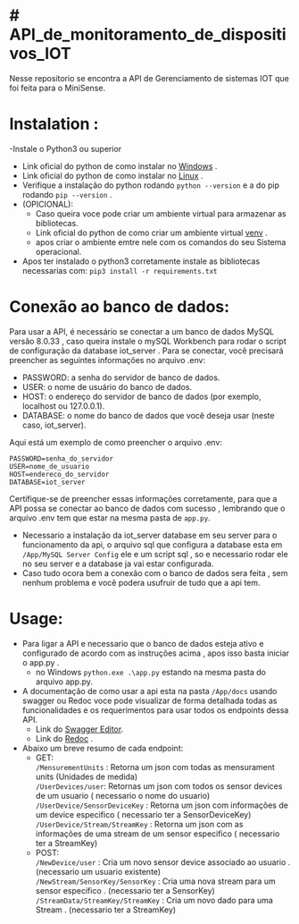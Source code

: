 # # API_de_monitoramento_de_dispositivos_IOT
Nesse repositorio se encontra a API de Gerenciamento de sistemas IOT que foi feita para o MiniSense.

# Instalation :
-Instale o Python3 ou superior
- Link oficial do python de como instalar no  <a href="https://python.org.br/instalacao-windows/">Windows</a> .
- Link oficial do python de como instalar no  <a href="https://python.org.br/instalacao-linux/">Linux</a> .
- Verifique a instalação do python rodando ```python --version``` e a do pip rodando ```pip --version``` .
- (OPICIONAL):
  - Caso queira voce pode criar um ambiente virtual para armazenar as bibliotecas.
  - Link oficial do python de como criar um ambiente virtual <a href="https://docs.python.org/pt-br/3/library/venv.html">venv</a> .
  - apos criar o ambiente emtre nele com os comandos do seu Sistema operacional.
- Apos ter instalado o python3 corretamente instale as bibliotecas necessarias com:
```pip3 install -r requirements.txt```

# Conexão ao banco de dados:
Para usar a API, é necessário se conectar a um banco de dados MySQL  versão 8.0.33 , caso queira instale o mySQL Workbench para rodar o script de configuração da database iot_server . Para se conectar, você precisará preencher as seguintes informações no arquivo .env:

- PASSWORD: a senha do servidor de banco de dados.
- USER: o nome de usuário do banco de dados.
- HOST: o endereço do servidor de banco de dados (por exemplo, localhost ou 127.0.0.1).
- DATABASE: o nome do banco de dados que você deseja usar (neste caso, iot_server).

Aqui está um exemplo de como preencher o arquivo .env:
``` 
PASSWORD=senha_do_servidor
USER=nome_de_usuario
HOST=endereco_do_servidor
DATABASE=iot_server
```

Certifique-se de preencher essas informações corretamente, para que a API possa se conectar ao banco de dados com sucesso , lembrando que o arquivo .env tem que estar na mesma pasta de `app.py`.
- Necessario a instalação da iot_server database em seu server para o funcionamento da api, o arquivo sql que configura a database esta em `/App/MySQL Server Config`  ele e um script sql , so e necessario rodar ele no seu server e a database ja vai estar configurada.
- Caso tudo ocora bem a conexão com o banco de dados sera feita , sem nenhum problema e você podera usufruir de tudo que a api tem.

# Usage:
- Para ligar a API e necessario que o banco de dados esteja ativo e configurado de acordo com as instruções acima , apos isso basta iniciar o app.py .
  - no Windows ```python.exe .\app.py``` estando na mesma pasta do arquivo app.py.
- A documentação de como usar a api esta na pasta `/App/docs` usando swagger ou Redoc voce pode visualizar de forma detalhada todas as funcionalidades e os requerimentos para usar todos os endpoints dessa API.
  - Link do <a href="https://editor.swagger.io/">Swagger Editor</a>.
  - Link do <a href="https://redocly.github.io/redoc">Redoc</a> .
- Abaixo um breve resumo de cada endpoint:
  - GET:<br>
    `/MensurementUnits` : Retorna um json com todas as  mensurament units (Unidades de medida)<br>
    `/UserDevices/user`: Retornas um json com todos os sensor devices de um usuario ( necessario o nome do usuario)<br>
    `/UserDevice/SensorDeviceKey` : Retorna um json com informações de um device especifico ( necessario ter a SensorDeviceKey)<br>
    `/UserDevice/Stream/StreamKey` : Retorna um json com as informações de uma stream de um sensor especifico ( necessario ter a StreamKey)<br>
  - POST:<br>
    `/NewDevice/user` : Cria um novo sensor device associado ao usuario .(necessario um usuario existente)<br>
    `/NewStream/SensorKey/SensorKey` : Cria uma nova stream para um sensor especifico . (necessario ter a SensorKey)<br>
    `/StreamData/StreamKey/StreamKey` : Cria um novo dado para uma Stream . (necessario ter a StreamKey)
    
    
  
